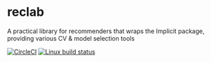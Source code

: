 # reclab

A practical library for recommenders that wraps the Implicit package, 
providing various CV & model selection tools

[![CircleCI](https://circleci.com/gh/tgsmith61591/reclab.svg?style=svg)](https://circleci.com/gh/tgsmith61591/reclab)
[![Linux build status](https://travis-ci.org/tgsmith61591/reclab.svg?branch=master)](https://travis-ci.org/tgsmith61591/reclab)
